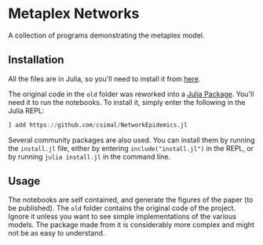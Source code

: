 # Metaplex Networks

A collection of programs demonstrating the metaplex model.

## Installation
All the files are in Julia, so you'll need to install it from [here](https://julialang.org/).

The original code in the `old` folder was reworked into a [Julia Package](https://github.com/csimal/NetworkEpidemics.jl). You'll need it to run the notebooks. To install it, simply enter the following in the Julia REPL:
```julia
] add https://github.com/csimal/NetworkEpidemics.jl
```
Several community packages are also used. You can install them by running the `install.jl` file, either by entering `include("install.jl")` in the REPL, or by running `julia install.jl` in the command line.

## Usage
The notebooks are self contained, and generate the figures of the paper (to be published). The `old` folder contains the original code of the project. Ignore it unless you want to see simple implementations of the various models. The package made from it is considerably more complex and might not be as easy to understand.